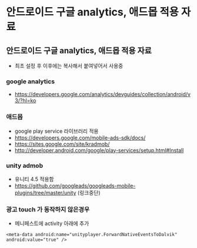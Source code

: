 # 안드로이드 구글 analytics, 애드몹 적용 자료

<!--
description = 조금 오래된 자료
tag = programming, android, analytics, admob
-->

## 안드로이드 구글 analytics, 애드몹 적용 자료

- 최초 설정 후 이후에는 복사해서 붙여넣어서 사용중

### google analytics

- https://developers.google.com/analytics/devguides/collection/android/v3/?hl=ko

### 애드몹

- google play service 라이브러리 적용
- https://developers.google.com/mobile-ads-sdk/docs/
- https://sites.google.com/site/kradmob/
- http://developer.android.com/google/play-services/setup.html#Install

### unity admob

- 유니티 4.5 적용함
- https://github.com/googleads/googleads-mobile-plugins/tree/master/unity (링크중단)

### 광고 touch 가 동작하지 않은경우

- 메니페스트에 activity 아래에 추가

```
<meta-data android:name="unityplayer.ForwardNativeEventsToDalvik" android:value="true" />
```
